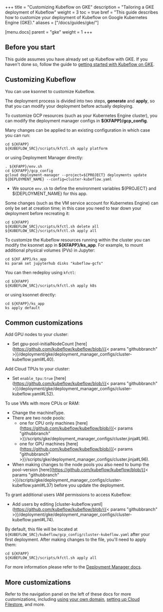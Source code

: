 +++
title = "Customizing Kubeflow on GKE"
description = "Tailoring a GKE deployment of Kubeflow"
weight = 3
toc = true
bref = "This guide describes how to customize your deployment of Kubeflow on Google Kubernetes Engine (GKE)."
aliases = ["/docs/guides/gke/"]

[menu.docs]
  parent = "gke"
  weight = 1
+++

## Before you start

This guide assumes you have already set up Kubeflow with GKE. If you haven't done
so, follow the guide to 
[getting started with Kubeflow on GKE](/docs/started/getting-started-gke).

## Customizing Kubeflow

You can use ksonnet to customize Kubeflow.

The deployment process is divided into two steps, **generate** and **apply**, so that you can
modify your deployment before actually deploying.

To customize GCP resources (such as your Kubernetes Engine cluster), you can modify the deployment manager configs in **${KFAPP}/gcp_config**.

Many changes can be applied to an existing configuration in which case you can run:

```
cd ${KFAPP}
${KUBEFLOW_SRC}/scripts/kfctl.sh apply platform
```

or using Deployment Manager directly:

```
. ${KFAPP}/env.sh
cd ${KFAPP}/gcp_config
gcloud deployment-manager --project=${PROJECT} deployments update ${DEPLOYMENT_NAME} --config=cluster-kubeflow.yaml
```

  * We source `env.sh` to define the environment variables ${PROJECT} and ${DEPLOYMENT_NAME} for this app.

Some changes (such as the VM service account for Kubernetes Engine) can only be set at creation time; in this case you need
to tear down your deployment before recreating it:

```
cd ${KFAPP}
${KUBEFLOW_SRC}/scripts/kfctl.sh delete all
${KUBEFLOW_SRC}/scripts/kfctl.sh apply all
```

To customize the Kubeflow resources running within the cluster you can modify the ksonnet app in **${KFAPP}/ks_app**.
For example, to mount additional physical volumes (PVs) in Jupyter:

```
cd ${KF_APP}/ks_app
ks param set jupyterhub disks "kubeflow-gcfs"
```

You can then redeploy using `kfctl`:

```
cd ${KFAPP}
${KUBEFLOW_SRC}/scripts/kfctl.sh apply k8s
```

or using ksonnet directly:
```
cd ${KFAPP}/ks_app
ks apply default
```

## Common customizations

Add GPU nodes to your cluster:

  * Set gpu-pool-initialNodeCount [here](https://github.com/kubeflow/kubeflow/blob/{{< params "githubbranch" >}}/deployment/gke/deployment_manager_configs/cluster-kubeflow.yaml#L40).

Add Cloud TPUs to your cluster:

  * Set `enable_tpu:true` [here](https://github.com/kubeflow/kubeflow/blob/{{< params "githubbranch" >}}/deployment/gke/deployment_manager_configs/cluster-kubeflow.yaml#L52).

To use VMs with more CPUs or RAM:

  * Change the machineType.
  * There are two node pools:
      * one for CPU only machines [here](https://github.com/kubeflow/kubeflow/blob/{{< params "githubbranch" >}}/scripts/gke/deployment_manager_configs/cluster.jinja#L96).
      * one for GPU machines [here](https://github.com/kubeflow/kubeflow/blob/{{< params "githubbranch" >}}/scripts/gke/deployment_manager_configs/cluster.jinja#L96).
  * When making changes to the node pools you also need to bump the pool-version [here](https://github.com/kubeflow/kubeflow/blob/{{< params "githubbranch" >}}/scripts/gke/deployment_manager_configs/cluster-kubeflow.yaml#L37) before you update the deployment.

To grant additional users IAM permissions to access Kubeflow:

  * Add users by editing [cluster-kubeflow.yaml](https://github.com/kubeflow/kubeflow/blob/{{< params "githubbranch" >}}/deployment/gke/deployment_manager_configs/cluster-kubeflow.yaml#L74).


By default, this file will be located at `${KUBEFLOW_SRC}/kubeflow/gcp_config/cluster-kubeflow.yaml` after your first deployment. After making changes to the file, you'll need to apply them:

```
cd ${KFAPP}
${KUBEFLOW_SRC}/scripts/kfctl.sh apply all
```

For more information please refer to the [Deployment Manager docs](https://cloud.google.com/deployment-manager/docs/).

## More customizations

Refer to the navigation panel on the left of these docs for more customizations,
including [using your own domain](/docs/guides/gke/custom-domain), 
[setting up Cloud Filestore](/docs/guides/gke/cloud-filestore), and more.
